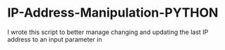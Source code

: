 # IP-Address-Manipulation-PYTHON
I wrote this script to better manage changing and updating the last IP address to an input parameter in 
